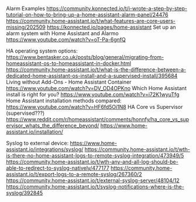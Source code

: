 Alarm Examples
https://community.konnected.io/t/i-wrote-a-step-by-step-tutorial-on-how-to-bring-up-a-home-assistant-alarm-panel/24476
https://community.home-assistant.io/t/what-features-are-core-users-missing/202509
https://konnected.io/pages/home-assistant
Set up an alarm system with Home Assistant and Alarmo https://www.youtube.com/watch?v=oT-Pa-6gnfQ


HA operating system options:
https://www.bentasker.co.uk/posts/blog/general/migrating-from-homeassistant-os-to-homeassistant-in-docker.html
https://community.home-assistant.io/t/what-is-the-difference-between-a-dedicated-home-assistant-os-install-and-a-supervised-install/395684
Living without Add-Ons - Home Assistant Container  https://www.youtube.com/watch?v=DV_OD4OPKno
Which Home Assistant install is right for you?  https://www.youtube.com/watch?v=i72K1wyuTfg
Home Assistant installation methods compared: https://www.youtube.com/watch?v=HF6fd5Oi1N8
HA Core vs Supervisor (supervised???)   https://www.reddit.com/r/homeassistant/comments/honnfy/ha_core_vs_supervisor_whats_the_difference_beyond/
https://www.home-assistant.io/installation/

Syslog to external device:
https://www.home-assistant.io/integrations/syslog/
https://community.home-assistant.io/t/wth-is-there-no-home-assistant-logs-to-remote-syslog-integration/473949/5
https://community.home-assistant.io/t/wth-any-and-all-log-should-be-able-to-redirect-to-syslog-natively/477177
https://community.home-assistant.io/t/export-logs-to-a-remote-syslog/267360/2
https://community.home-assistant.io/t/external-syslog-server/48104/12
https://community.home-assistant.io/t/syslog-notifications-where-is-the-syslog/392845


